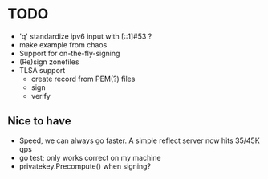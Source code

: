 # TODO

* 'q' standardize ipv6 input with [::1]#53 ?
* make example from chaos
* Support for on-the-fly-signing
* (Re)sign zonefiles
* TLSA support
    * create record from PEM(?) files
    * sign
    * verify

## Nice to have

* Speed, we can always go faster. A simple reflect server now hits 35/45K qps
* go test; only works correct on my machine
* privatekey.Precompute() when signing? 
